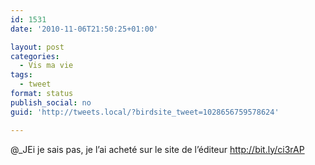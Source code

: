 ```yaml
---
id: 1531
date: '2010-11-06T21:50:25+01:00'

layout: post
categories:
  - Vis ma vie
tags:
  - tweet
format: status
publish_social: no
guid: 'http://tweets.local/?birdsite_tweet=1028656759578624'

---
```


@\_JEi je sais pas, je l’ai acheté sur le site de l’éditeur http://bit.ly/ci3rAP